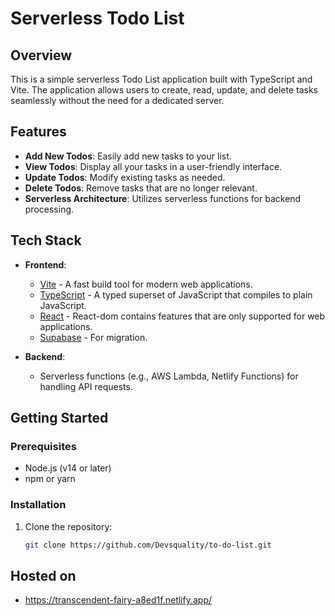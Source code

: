 # Serverless Todo List

## Overview

This is a simple serverless Todo List application built with TypeScript and Vite. The application allows users to create, read, update, and delete tasks seamlessly without the need for a dedicated server.

## Features

- **Add New Todos**: Easily add new tasks to your list.
- **View Todos**: Display all your tasks in a user-friendly interface.
- **Update Todos**: Modify existing tasks as needed.
- **Delete Todos**: Remove tasks that are no longer relevant.
- **Serverless Architecture**: Utilizes serverless functions for backend processing.

## Tech Stack

- **Frontend**: 
  - [Vite](https://vitejs.dev/) - A fast build tool for modern web applications.
  - [TypeScript](https://www.typescriptlang.org/) - A typed superset of JavaScript that compiles to plain JavaScript.
  - [React](https://react.dev/) - React-dom contains features that are only supported for web applications.
  - [Supabase](https://supabase.com/) - For migration.

- **Backend**: 
  - Serverless functions (e.g., AWS Lambda, Netlify Functions) for handling API requests.

## Getting Started

### Prerequisites

- Node.js (v14 or later)
- npm or yarn

### Installation

1. Clone the repository:

   ```bash
   git clone https://github.com/Devsquality/to-do-list.git

## Hosted on
- https://transcendent-fairy-a8ed1f.netlify.app/
